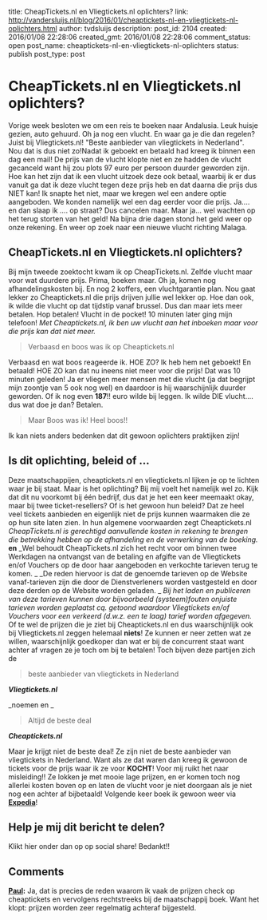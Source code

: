 title: CheapTickets.nl en Vliegtickets.nl oplichters?
link: http://vandersluijs.nl/blog/2016/01/cheaptickets-nl-en-vliegtickets-nl-oplichters.html
author: tvdsluijs
description: 
post_id: 2104
created: 2016/01/08 22:28:06
created_gmt: 2016/01/08 22:28:06
comment_status: open
post_name: cheaptickets-nl-en-vliegtickets-nl-oplichters
status: publish
post_type: post

# CheapTickets.nl en Vliegtickets.nl oplichters?

Vorige week besloten we om een reis te boeken naar Andalusia. Leuk huisje gezien, auto gehuurd. Oh ja nog een vlucht. En waar ga je die dan regelen? Juist bij Vliegtickets.nl! "Beste aanbieder van vliegtickets in Nederland". Nou dat is dus niet zo!Nadat ik geboekt en betaald had kreeg ik binnen een dag een mail! De prijs van de vlucht klopte niet en ze hadden de vlucht gecanceld want hij zou plots 97 euro per persoon duurder geworden zijn. Hoe kan het zijn dat ik een vlucht uitzoek deze ook betaal, waarbij ik er dus vanuit ga dat ik deze vlucht tegen deze prijs heb en dat daarna die prijs dus NIET kan! Ik snapte het niet, maar we kregen wel een andere optie aangeboden. We konden namelijk wel een dag eerder voor die prijs. Ja.... en dan slaap ik .... op straat? Dus cancelen maar. Maar ja... wel wachten op het terug storten van het geld! Na bijna drie dagen stond het geld weer op onze rekening. En weer op zoek naar een nieuwe vlucht richting Malaga. 

## CheapTickets.nl en Vliegtickets.nl oplichters?

Bij mijn tweede zoektocht kwam ik op CheapTickets.nl. Zelfde vlucht maar voor wat duurdere prijs. Prima, boeken maar. Oh ja, komen nog afhandelingskosten bij. En nog 2 koffers, een vluchtgarantie plan. Nou gaat lekker zo Cheaptickets.nl die prijs drijven jullie wel lekker op. Hoe dan ook, ik wilde die vlucht op dat tijdstip vanaf brussel. Dus dan maar iets meer betalen. Hop betalen! Vlucht in de pocket! 10 minuten later ging mijn telefoon! _Met Cheaptickets.nl, ik ben uw vlucht aan het inboeken maar voor die prijs kan dat niet meer._

> Verbaasd en boos was ik op Cheaptickets.nl

Verbaasd en wat boos reageerde ik. HOE ZO? Ik heb hem net geboekt! En betaald! HOE ZO kan dat nu ineens niet meer voor die prijs! Dat was 10 minuten geleden! Ja er vliegen meer mensen met die vlucht (ja dat begrijpt mijn zoontje van 5 ook nog wel) en daardoor is hij waarschijnlijk duurder geworden. Of ik nog even **187**!! euro wilde bij leggen. Ik wilde DIE vlucht.... dus wat doe je dan? Betalen. 

> Maar Boos was ik! Heel boos!!

Ik kan niets anders bedenken dat dit gewoon oplichters praktijken zijn! 

## Is dit oplichting, beleid of ...

Deze maatschappijen, cheaptickets.nl en vliegtickets.nl lijken je op te lichten waar je bij staat. Maar is het oplichting? Bij mij voelt het namelijk wel zo. Kijk dat dit nu voorkomt bij één bedrijf, dus dat je het een keer meemaakt okay, maar bij twee ticket-resellers? Of is het gewoon hun beleid? Dat ze heel veel tickets aanbieden en eigenlijk niet de prijs kunnen waarmaken die ze op hun site laten zien. In hun algemene voorwaarden zegt Cheaptickets.nl _CheapTickets.nl is gerechtigd aanvullende kosten in rekening te brengen die betrekking hebben op de afhandeling en de verwerking van de boeking._ **en** _Wel behoudt CheapTickets.nl zich het recht voor om binnen twee Werkdagen na ontvangst van de betaling en afgifte van de Vliegtickets en/of Vouchers op de door haar aangeboden en verkochte tarieven terug te komen. _ _De reden hiervoor is dat de genoemde tarieven op de Website vanaf-tarieven zijn die door de Dienstverleners worden vastgesteld en door deze derden op de Website worden geladen. _ _Bij het laden en publiceren van deze tarieven kunnen door bijvoorbeeld (systeem)fouten onjuiste tarieven worden geplaatst cq. getoond waardoor Vliegtickets en/of Vouchers voor een verkeerd (d.w.z. een te laag) tarief worden afgegeven._ Of te wel de prijzen die je ziet bij Cheaptickets.nl en dus waarschijnlijk ook bij Vliegtickets.nl zeggen helemaal **niets**! Ze kunnen er neer zetten wat ze willen, waarschijnlijk goedkoper dan wat er bij de concurrent staat want achter af vragen ze je toch om bij te betalen! Toch bijven deze partijen zich de 

> beste aanbieder van vliegtickets in Nederland

_**Vliegtickets.nl**_

_noemen en _

> Altijd de beste deal

_**Cheaptickets.nl**_

Maar je krijgt niet de beste deal! Ze zijn niet de beste aanbieder van vliegtickets in Nederland. Want als ze dat waren dan kreeg ik gewoon de tickets voor de prijs waar ik ze voor **KOCHT**! Voor mij ruikt het naar misleiding!! Ze lokken je met mooie lage prijzen, en er komen toch nog allerlei kosten boven op en laten de vlucht voor je niet doorgaan als je niet nog een achter af bijbetaald! Volgende keer boek ik gewoon weer via **[Expedia](/endorses/expedia)**! 

## Help je mij dit bericht te delen?

Klikt hier onder dan op op social share! Bedankt!!

## Comments

**[Paul](#65 "2016-01-11 15:49:47"):** Ja, dat is precies de reden waarom ik vaak de prijzen check op cheaptickets en vervolgens rechtstreeks bij de maatschappij boek. Want het klopt: prijzen worden zeer regelmatig achteraf bijgesteld.

